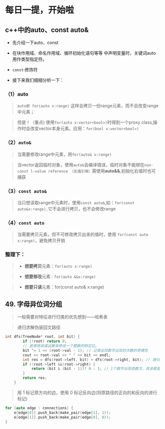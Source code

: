 # 每日一提，开始啦

## c++中的auto、const auto&

+ 先介绍一下auto、const
+ 在块作用域、命名作用域、循环初始化语句等等 中声明变量时，关键词auto用作类型指定符。

+  `const`:修饰符

+ 接下来我们细细分析一下：

### （1）auto

> `auto即 for(auto x:range)` 这样会拷贝一份range元素，而不会改变range中元素；

   

> 但是！（重点) 使用`for(auto x:vector<bool>)`时得到一个proxy class,操作时会改变vector<bool>本身元素。应用：`for(bool x:vector<bool>)`

### （2）`auto&`

> 当需要修改range中元素，用`for(auto& x:range)`

  

> 当vector<bool>返回临时对象，使用`auto&`会编译错误，临时对象不能绑在`non-const l-value reference （左值引用）`需使用**auto&&**,初始化右值时也可捕获

### （3）`const auto&`  

> 当只想读取range中元素时，使用`const auto&`,如：`for(const auto&x:range),`它不会进行拷贝，也不会修改range  

### （4）`const auto`

> 当需要拷贝元素，但不可修改拷贝出来的值时，使用 `for(const auto x:range)`，避免拷贝开销                                                    

### 整理下：                                                                                                                          

> + **想要拷贝**元素：`for(auto x:range)`

> + **想要修改**元素 : `for(auto &&x:range)`

> + **想要只读**元素：for(const auto& x:range) 


## 49. 字母异位词分组

> 一般需要对特征进行归类的优先想到——哈希表

> 递归求解伪装回文路径
```c++
int dfs(TreeNode* root, int bit) {
        if (!root) return 0;
        // 是使用异或运算来修改一个整数的特定位。
        bit ^= 1 << (root->val - 1); // 记录出现数字出现的次数的奇偶性
        cout << root->val << " " << bit << endl;
        int res = dfs(root->left, bit) + dfs(root->right, bit); // 递归求解左右子树的结果
        if (!root->left &&!root->right) {
            return (bit & (bit - 1))? 0 : 1; // 1个数字出现奇数次，其余都是偶数次
        }
        return res;
    }
```
> 用 1 标记原方向的边，使用 0 标记反向边(将原路径的正向的和反向的进行标记)

```c++
for (auto edge : connections) {
    e[edge[0]].push_back(make_pair(edge[1], 1));
    e[edge[1]].push_back(make_pair(edge[0], 0));
}

```
